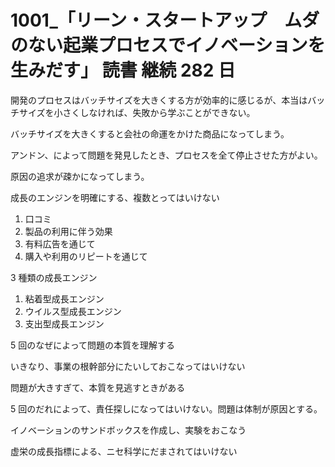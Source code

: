 # 1001\_「リーン・スタートアップ　ムダのない起業プロセスでイノベーションを生みだす」 読書 継続 282 日

開発のプロセスはバッチサイズを大きくする方が効率的に感じるが、本当はバッチサイズを小さくしなければ、失敗から学ぶことができない。

バッチサイズを大きくすると会社の命運をかけた商品になってしまう。

アンドン、によって問題を発見したとき、プロセスを全て停止させた方がよい。

原因の追求が疎かになってしまう。

成長のエンジンを明確にする、複数とってはいけない

1. 口コミ
2. 製品の利用に伴う効果
3. 有料広告を通じて
4. 購入や利用のリピートを通じて

3 種類の成長エンジン

1. 粘着型成長エンジン
2. ウイルス型成長エンジン
3. 支出型成長エンジン

5 回のなぜによって問題の本質を理解する

いきなり、事業の根幹部分にたいしておこなってはいけない

問題が大きすぎて、本質を見逃すときがある

5 回のだれによって、責任探しになってはいけない。問題は体制が原因とする。

イノベーションのサンドボックスを作成し、実験をおこなう

虚栄の成長指標による、ニセ科学にだまされてはいけない
